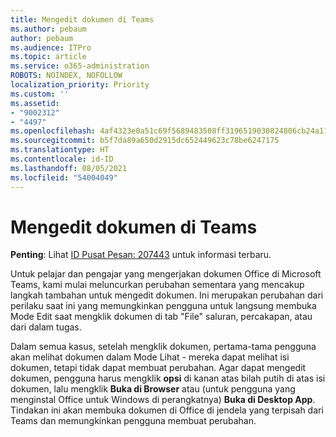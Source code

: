 ```yaml
---
title: Mengedit dokumen di Teams
ms.author: pebaum
author: pebaum
ms.audience: ITPro
ms.topic: article
ms.service: o365-administration
ROBOTS: NOINDEX, NOFOLLOW
localization_priority: Priority
ms.custom: ''
ms.assetid:
- "9002312"
- "4497"
ms.openlocfilehash: 4af4323e0a51c69f5689483508ff3196519030824806cb24a1157b61daefa2cf
ms.sourcegitcommit: b5f7da89a650d2915dc652449623c78be6247175
ms.translationtype: HT
ms.contentlocale: id-ID
ms.lasthandoff: 08/05/2021
ms.locfileid: "54004049"
---
```

# <a name="editing-documents-in-teams"></a>Mengedit dokumen di Teams

**Penting**: Lihat [ID Pusat Pesan: 207443](https://admin.microsoft.com/Adminportal/Home?source=applauncher#MessageCenter?id=MC207443) untuk informasi terbaru. 

Untuk pelajar dan pengajar yang mengerjakan dokumen Office di Microsoft Teams, kami mulai meluncurkan perubahan sementara yang mencakup langkah tambahan untuk mengedit dokumen. Ini merupakan perubahan dari perilaku saat ini yang memungkinkan pengguna untuk langsung membuka Mode Edit saat mengklik dokumen di tab "File" saluran, percakapan, atau dari dalam tugas.

Dalam semua kasus, setelah mengklik dokumen, pertama-tama pengguna akan melihat dokumen dalam Mode Lihat - mereka dapat melihat isi dokumen, tetapi tidak dapat membuat perubahan. Agar dapat mengedit dokumen, pengguna harus mengklik **opsi** di kanan atas bilah putih di atas isi dokumen, lalu mengklik **Buka di Browser** atau (untuk pengguna yang menginstal Office untuk Windows di perangkatnya) **Buka di Desktop App**. Tindakan ini akan membuka dokumen di Office di jendela yang terpisah dari Teams dan memungkinkan pengguna membuat perubahan.
